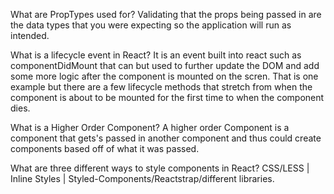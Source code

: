 What are PropTypes used for?
Validating that the props being passed in are the data types that 
you were expecting so the application will run as intended.

What is a lifecycle event in React?
It is an event built into react such as componentDidMount that can
but used to further update the DOM and add some more logic after the component is mounted on the scren. That is one example but there are a few lifecycle methods that stretch from when the component is about to be mounted for the first time to when the component dies.

What is a Higher Order Component?
A higher order Component is a component that gets's passed in another component and thus could create components based off of what
it was passed. 

What are three different ways to style components in React?
CSS/LESS | Inline Styles | Styled-Components/Reactstrap/different libraries.